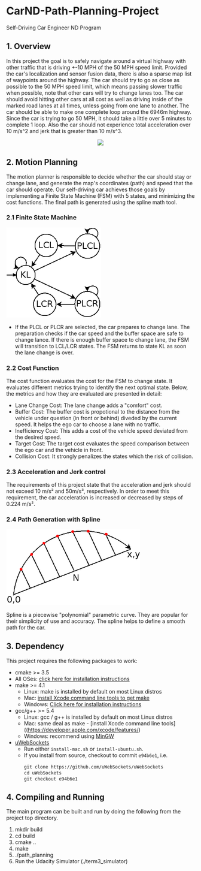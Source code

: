 [image2]: images/behavior.png 
[image3]: images/spline.png 
# CarND-Path-Planning-Project
Self-Driving Car Engineer ND Program

## 1. Overview
In this project the goal is to safely navigate around a virtual highway with other traffic that is driving +-10 MPH of the 50 MPH speed limit. Provided the car's localization and sensor fusion data, there is also a sparse map list of waypoints around the highway. The car should try to go as close as possible to the 50 MPH speed limit, which means passing slower traffic when possible, note that other cars will try to change lanes too. The car should avoid hitting other cars at all cost as well as driving inside of the marked road lanes at all times, unless going from one lane to another. The car should be able to make one complete loop around the 6946m highway. Since the car is trying to go 50 MPH, it should take a little over 5 minutes to complete 1 loop. Also the car should not experience total acceleration over 10 m/s^2 and jerk that is greater than 10 m/s^3.

<p align="center">
<img src="./video/path_planning.gif"]>
</p>

## 2. Motion Planning

The motion planner is responsible to decide whether the car should stay or change lane, and generate the map's coordinates (path) and speed that the car should operate. Our self-driving car achieves those goals by implementing a Finite State Machine (FSM) with 5 states, and minimizing the cost functions. The final path is generated using the spline math tool.

### 2.1 Finite State Machine
![alt text][image2]

* If the PLCL or PLCR are selected, the car prepares to change lane. The preparation checks if the car speed and the buffer space are safe to change lance. If there is enough buffer space to change lane, the FSM will transition to LCL/LCR states. The FSM returns to state KL as soon the lane change is over.



### 2.2 Cost Function

The cost function evaluates the cost for the FSM to change state. It evaluates different metrics trying to identify the next optimal state. Below, the metrics and how they are evaluated  are presented in detail:

* Lane Change Cost: The lane change adds a "comfort" cost.
* Buffer Cost: The buffer cost is propotional to the distance from the vehicle under question (in front or behind) diveded by the current speed. It helps the ego car to choose a lane with no traffic.
* Inefficiency Cost: This adds a cost of the vehicle speed deviated from the desired speed.
* Target Cost: The target cost evaluates the speed comparison between the ego car and the vehicle in front.
* Collision Cost: It strongly penalizes the states which the risk of collision.

### 2.3 Acceleration and Jerk control 
The requirements of this project state that the acceleration and jerk should not
exceed 10 m/s² and 50m/s³, respectively. In order to meet this requirement, the
car acceleration is increased or decreased by steps of 0.224 m/s².

### 2.4 Path Generation with Spline
![alt text][image3]

Spline is a piecewise "polynomial" parametric curve. They are popular for their simplicity of use and accuracy. The spline helps to define a smooth path for the car.

## 3. Dependency

This project requires the following packages to work:
* cmake >= 3.5
 * All OSes: [click here for installation instructions](https://cmake.org/install/)
* make >= 4.1
  * Linux: make is installed by default on most Linux distros
  * Mac: [install Xcode command line tools to get make](https://developer.apple.com/xcode/features/)
  * Windows: [Click here for installation instructions](http://gnuwin32.sourceforge.net/packages/make.htm)
* gcc/g++ >= 5.4
  * Linux: gcc / g++ is installed by default on most Linux distros
  * Mac: same deal as make - [install Xcode command line tools]((https://developer.apple.com/xcode/features/)
  * Windows: recommend using [MinGW](http://www.mingw.org/)
* [uWebSockets](https://github.com/uWebSockets/uWebSockets)
  * Run either `install-mac.sh` or `install-ubuntu.sh`.
  * If you install from source, checkout to commit `e94b6e1`, i.e.
    ```
    git clone https://github.com/uWebSockets/uWebSockets 
    cd uWebSockets
    git checkout e94b6e1
    ```

## 4. Compiling and Running

The main program can be built and run by doing the following from the project top directory.

1. mkdir build
2. cd build
3. cmake ..
4. make
5. ./path_planning
6. Run the Udacity Simulator (./term3_simulator)







